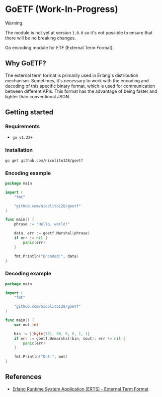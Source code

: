 # GoETF (Work-In-Progress)

> [!WARNING]
> The module is not yet at version `1.0.0` so it's not possible to ensure that there will be no breaking changes.

Go encoding module for ETF (External Term Format).

## Why GoETF?
The external term format is primarily used in Erlang's distribution mechanism. Sometimes, it's necessary to work with the encoding and decoding of this specific binary format, which is used for communication between different APIs. This format has the advantage of being faster and lighter than conventional JSON.

## Getting started

### Requirements

* `go v1.22+`

### Installation

    go get github.com/nicolito128/goetf

### Encoding example

```go
package main

import (
	"fmt"

	"github.com/nicolito128/goetf"
)

func main() {
	phrase := "Hello, world!"

	data, err := goetf.Marshal(phrase)
	if err != nil {
		panic(err)
	}

	fmt.Println("Encoded:", data)
}
```

### Decoding example

```go
package main

import (
	"fmt"

	"github.com/nicolito128/goetf"
)

func main() {
	var out int

    bin := []byte{131, 98, 0, 0, 1, 1}
	if err := goetf.Unmarshal(bin, &out); err != nil {
		panic(err)
	}

	fmt.Println("Out:", out)
}
```

## References

* [Erlang Runtime System Application (ERTS) - External Term Format](https://www.erlang.org/doc/apps/erts/erl_ext_dist.html)